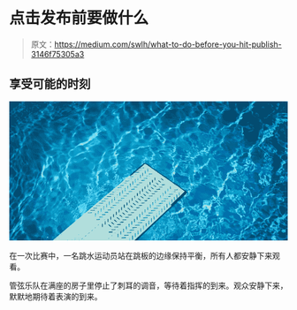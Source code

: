 # 点击发布前要做什么

> 原文：<https://medium.com/swlh/what-to-do-before-you-hit-publish-3146f75305a3>

## 享受可能的时刻

![](img/7c8c61fc2e18f012a16cfbb78d20b30e.png)

在一次比赛中，一名跳水运动员站在跳板的边缘保持平衡，所有人都安静下来观看。

管弦乐队在满座的房子里停止了刺耳的调音，等待着指挥的到来。观众安静下来，默默地期待着表演的到来。